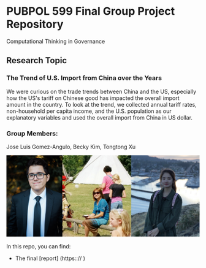 # PUBPOL 599 Final Group Project Repository
Computational Thinking in Governance

## Research Topic
### The Trend of U.S. Import from China over the Years
We were curious on the trade trends between China and the US, especially how the US's tariff on Chinese good has impacted the overall import amount in the country. To look at the trend, we collected annual tariff rates, non-household per capita income, and the U.S. population as our explanatory variables and used the overall import from China in US dollar. 

### Group Members: 
Jose Luis Gomez-Angulo, Becky Kim, Tongtong Xu

<center>
<img src="https://github.com/brmkim/599GroupRepo/blob/master/Group%20members/599team.png", width="900"> 
 </center>

In this repo, you can find:
* The final [report] (https::// )

